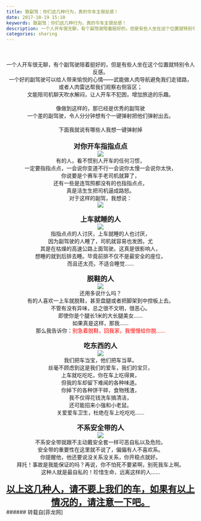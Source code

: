 ```yaml
---
title: 致副驾：你们这几种行为，真的令车主很反感！
date: 2017-10-19 15:10
keywords: 致副驾：你们这几种行为，真的令车主很反感！
description: 一个人开车很无聊，有个副驾驶陪着挺好的，但是有些人坐在这个位置就特别令人反感。一个好的副驾驶可以给人带来愉悦的心情——武能做人肉导航避免我们走错路，或者人肉雷达帮我们观察右侧盲区；文能陪司机聊天吹水解闷，让人开车不犯困，增加旅途的乐趣。像做到这样的，那已经是优秀的副驾驶一个差的副驾驶，令人分分钟想有个一键弹射把他们弹射出去。下面我就说有哪些人我想一键弹射掉对你开车指指点点有的人，看不惯别人开车的任何习惯，一定要指指点点，一会说你变道不行一会说你太慢一会说你太快，你说要是个赛车手老司机就算了，还有一些是连驾照都没有的也指指点点，真是活生生把司机逼成路怒。对于这样的副驾，我想说：上车就睡的人指指点点的人讨厌，上车就睡的人也讨厌，因为副驾驶的人睡了，司机就容易也发困，尤其是在枯燥的高速公路上面驾驶。这真是很影响人，想睡的就到后排去睡。毕竟前排不仅不是最安全的座位，而且还太亮，不适合睡觉……脱鞋的人还用多说什么吗？有的人喜欢一上车就脱鞋，甚至盘腿或者把脚架到中控板上去。不管有没有异味，总之很不文明，很恶心。即使你是个腿长1米的大长腿美女……如果真是这样，那我……那么我告诉你：别急着脱鞋，回我家，我慢慢给你脱……吃东西的人我们把车当宝，他们把车当草。丝毫不顾虑到这是我们的爱车，我们的宝贝，上车就吃吃吃，你在车上吃得爽，但我的车却留下难闻的各种味道。你掉下的各种饼干碎，食物残渣，我不仅得花钱洗车搞清洁，还可能招来小强和小老鼠。关爱爱车卫生，杜绝在车上吃吃吃……不系安全带的人不系安全带就跟不主动戴安全套一样可恶自私以及危险。安全带的重要性在这里就不说了，偏偏有人不喜欢系。你提醒他，他还要说没关系没关系，你开稳点就好。拜托！事故是我能保证的吗？再说，你不怕死不要紧啊，别死我车上啊。这种人就是最自私的！珍惜生命，远离这样的人……以上这几种人，请不要上我们的车，如果有以上情况的，请注意一下吧。
categories: sharing
---
```

<td class="t_f" id="postmessage_937047">

<br/>
<br/>
<div align="center">一个人开车很无聊，有个副驾驶陪着挺好的，但是有些人坐在这个位置就特别令人反感。</div><div align="center">一个好的副驾驶可以给人带来愉悦的心情——武能做人肉导航避免我们走错路，</div><div align="center">或者人肉雷达帮我们观察右侧盲区；</div><div align="center">文能陪司机聊天吹水解闷，让人开车不犯困，增加旅途的乐趣。<br/>
<br/>
像做到这样的，那已经是优秀的副驾驶<br/>
一个差的副驾驶，令人分分钟想有个一键弹射把他们弹射出去。</div><br/>
<div align="center">下面我就说有哪些人我想一键弹射掉<br/>
<strong><font size="4"><br/>
对你开车指指点点</font></strong><br/>

<img aid="652414" data-cf-modified-c41afddc695c4821ca024633-="" file="data/attachment/forum/201710/19/150330q9m0wvs9jdb7ds90.png.thumb.jpg" id="aimg_652414" inpost="1" onclick="" onmouseover="" src="http://www.flw.ph/data/attachment/forum/201710/19/150330q9m0wvs9jdb7ds90.png" style="cursor:pointer" zoomfile="data/attachment/forum/201710/19/150330q9m0wvs9jdb7ds90.png"/>


<br/>
有的人，看不惯别人开车的任何习惯，</div><div align="center">一定要指指点点，一会说你变道不行一会说你太慢一会说你太快，</div><div align="center">你说要是个赛车手老司机就算了，</div><div align="center">还有一些是连驾照都没有的也指指点点，</div><div align="center">真是活生生把司机逼成路怒。</div><div align="center">对于这样的副驾，我想说：<br/>

<img aid="652416" data-cf-modified-c41afddc695c4821ca024633-="" file="data/attachment/forum/201710/19/150349czu4nuuysapvp90v.png.thumb.jpg" id="aimg_652416" inpost="1" onclick="" onmouseover="" src="http://www.flw.ph/data/attachment/forum/201710/19/150349czu4nuuysapvp90v.png" style="cursor:pointer" zoomfile="data/attachment/forum/201710/19/150349czu4nuuysapvp90v.png"/>


<br/>
<br/>
<strong><font size="4">上车就睡的人</font></strong><br/>

<img aid="652418" data-cf-modified-c41afddc695c4821ca024633-="" file="data/attachment/forum/201710/19/150448dwy9edc95rytegeh.png.thumb.jpg" id="aimg_652418" inpost="1" onclick="" onmouseover="" src="http://www.flw.ph/data/attachment/forum/201710/19/150448dwy9edc95rytegeh.png" style="cursor:pointer" zoomfile="data/attachment/forum/201710/19/150448dwy9edc95rytegeh.png"/>


<br/>
指指点点的人讨厌，上车就睡的人也讨厌，</div><div align="center">因为副驾驶的人睡了，司机就容易也发困，尤</div><div align="center">其是在枯燥的高速公路上面驾驶。这真是很影响人，</div><div align="center">想睡的就到后排去睡。毕竟前排不仅不是最安全的座位，</div><div align="center">而且还太亮，不适合睡觉……<br/>
<br/>
<strong><font size="4">脱鞋的人</font></strong><br/>

<img aid="652419" data-cf-modified-c41afddc695c4821ca024633-="" file="data/attachment/forum/201710/19/150544hy7gryyu7ag7uq7r.jpeg.thumb.jpg" id="aimg_652419" inpost="1" onclick="" onmouseover="" src="http://www.flw.ph/data/attachment/forum/201710/19/150544hy7gryyu7ag7uq7r.jpeg" style="cursor:pointer" zoomfile="data/attachment/forum/201710/19/150544hy7gryyu7ag7uq7r.jpeg"/>


<br/>
还用多说什么吗？</div><div align="center">有的人喜欢一上车就脱鞋，甚至盘腿或者把脚架到中控板上去。</div><div align="center">不管有没有异味，总之很不文明，很恶心。</div><div align="center">即使你是个腿长1米的大长腿美女……</div><div align="center">如果真是这样，那我……</div><div align="center">那么我告诉你：<font color="#ff0000">别急着脱鞋，回我家，我慢慢给你脱……</font><br/>
<br/>
<strong><font size="4">吃东西的人</font></strong><br/>

<img aid="652420" data-cf-modified-c41afddc695c4821ca024633-="" file="data/attachment/forum/201710/19/150650ohfwou39wizo35xz.png.thumb.jpg" id="aimg_652420" inpost="1" onclick="" onmouseover="" src="http://www.flw.ph/data/attachment/forum/201710/19/150650ohfwou39wizo35xz.png" style="cursor:pointer" zoomfile="data/attachment/forum/201710/19/150650ohfwou39wizo35xz.png"/>


<br/>
我们把车当宝，他们把车当草。</div><div align="center">丝毫不顾虑到这是我们的爱车，我们的宝贝，</div><div align="center">上车就吃吃吃，你在车上吃得爽，</div><div align="center">但我的车却留下难闻的各种味道。</div><div align="center">你掉下的各种饼干碎，食物残渣，</div><div align="center">我不仅得花钱洗车搞清洁，</div><div align="center">还可能招来小强和小老鼠。</div><div align="center">关爱爱车卫生，杜绝在车上吃吃吃……<br/>
<br/>
<strong><font size="4">不系安全带的人</font></strong><br/>

<img aid="652421" data-cf-modified-c41afddc695c4821ca024633-="" file="data/attachment/forum/201710/19/150851kmprqo8p6qdd6hbh.jpg.thumb.jpg" id="aimg_652421" inpost="1" onclick="" onmouseover="" src="http://www.flw.ph/data/attachment/forum/201710/19/150851kmprqo8p6qdd6hbh.jpg" style="cursor:pointer" zoomfile="data/attachment/forum/201710/19/150851kmprqo8p6qdd6hbh.jpg"/>


<br/>
不系安全带就跟不主动戴安全套一样可恶自私以及危险。</div><div align="center">安全带的重要性在这里就不说了，偏偏有人不喜欢系。</div><div align="center">你提醒他，他还要说没关系没关系，你开稳点就好。</div><div align="center">拜托！事故是我能保证的吗？再说，你不怕死不要紧啊，别死我车上啊。</div><div align="center">这种人就是最自私的！珍惜生命，远离这样的人……</div><div align="center"><br/>
<strong><font size="5"><u>以上这几种人，请不要上我们的车，如果有以上情况的，请注意一下吧。</u></font></strong></div></td>
###### 转载自[菲龙网]
